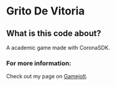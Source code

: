 # Grito De Vitoria

## What is this code about?
A academic game made with CoronaSDK.

### For more information:
Check out my page on [Gamejolt](https://gamejolt.com/games/grito-de-vitoria-portuguese-only/227849).
